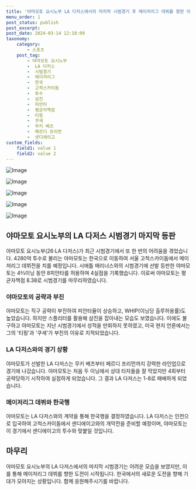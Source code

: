 ```yaml
---
title: '야마모토 요시노부 LA 다저스에서의 마지막 시범경기 후 메이저리그 데뷔를 향한 이동'
menu_order: 1
post_status: publish
post_excerpt: 
post_date: 2024-03-14 12:18:09
taxonomy:
    category:
        - 스포츠
    post_tag:
        - 야마모토 요시노부
        -  LA 다저스
        -  시범경기
        -  메이저리그
        -  한국
        -  고척스카이돔
        -  투수
        -  삼진
        -  피안타
        -  평균자책점
        -  티핑
        -  쿠세
        -  무키 베츠
        -  페르디 프리먼
        -  샌디에이고
custom_fields:
    field1: value 1
    field2: value 2
---
```


![Image](https://imgnews.pstatic.net/image/108/2024/03/14/0003220655_001_20240314084701192.jpg?type=w647)

![Image](https://imgnews.pstatic.net/image/108/2024/03/14/0003220655_002_20240314084701258.jpg?type=w647)

![Image](https://imgnews.pstatic.net/image/108/2024/03/14/0003220655_003_20240314084701322.jpg?type=w647)

![Image](https://imgnews.pstatic.net/image/108/2024/03/14/0003220655_004_20240314084701409.jpg?type=w647)

![Image](https://imgnews.pstatic.net/image/108/2024/03/14/0003220655_005_20240314084701494.jpg?type=w647)

## 야마모토 요시노부의 LA 다저스 시범경기 마지막 등판
야마모토 요시노부(26·LA 다저스)가 최근 시범경기에서 또 한 번의 어려움을 겪었습니다. 4280억 투수로 불리는 야마모토는 한국으로 이동하여 서울 고척스카이돔에서 메이저리그 데뷔전을 치를 예정입니다. 시애틀 매리너스와의 시범경기에 선발 등판한 야마모토는 4⅔이닝 동안 8피안타를 허용하며 4실점을 기록했습니다. 이로써 야마모토는 평균자책점 8.38로 시범경기를 마무리하였습니다.
### 야마모토의 공략과 부진
야마모토는 직구 공략이 부진하여 피안타율이 상승하고, WHIP(이닝당 출루허용률)도 높았습니다. 하지만 스플리터를 활용해 삼진을 잡아내는 모습도 보였습니다. 이에도 불구하고 야마모토는 지난 시범경기에서 성적을 만회하지 못하였고, 미국 현지 언론에서는 그의 '티핑'과 '쿠세'가 부진의 이유로 지적되었습니다.
### LA 다저스와의 경기 상황
야마모토가 선발한 LA 다저스는 무키 베츠부터 페르디 프리먼까지 강력한 라인업으로 경기에 나갔습니다. 야마모토는 처음 두 이닝에서 상대 타자들을 잘 막았지만 4회부터 공략당하기 시작하여 실점하게 되었습니다. 그 결과 LA 다저스는 1-8로 패배하게 되었습니다.
### 메이저리그 데뷔와 한국행
야마모토는 LA 다저스와의 계약을 통해 한국행을 결정하였습니다. LA 다저스는 인천으로 입국하여 고척스카이돔에서 샌디에이고와의 개막전을 준비할 예정이며, 야마모토는 이 경기에서 샌디에이고의 투수와 맞붙일 것입니다.
## 마무리
야마모토 요시노부의 LA 다저스에서의 마지막 시범경기는 어려운 모습을 보였지만, 이를 통해 메이저리그 데뷔를 향한 도전이 시작됩니다. 한국에서의 새로운 도전을 향해 기대가 모아지는 상황입니다. 함께 응원해주시기를 바랍니다.

